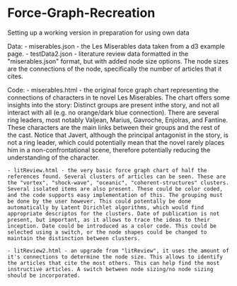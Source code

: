 # Force-Graph-Recreation
Setting up a working version in preparation for using own data


Data:
	- miserables.json - the Les Miserables data taken from a d3 example page.
	- testData2.json - literature review data formatted in the "miserables.json" format, but with added node size options. The node sizes are the connections of the node, specifically the number of articles that it cites.

Code:
	- miserables.html - the original force graph chart representing the connections of characters in te novel Les Miserables. The chart offers some insights into the story: Distinct groups are present inthe story, and not all interact with all (e.g. no orange/dark blue connection). There are several ring leaders, most notably Valjean, Marius, Gavroche, Enjolras, and Fantine. These characters are the main links between their groups and the rest of the cast. Notice that Javert, although the principal antagonist in the story, is not a ring leader, which could potentially mean that the novel rarely places him in a non-confrontational scene, therefore potentially reducing the understanding of the character.

	- litReview.html - the very basic force graph chart of half the references found. Several clusters of articles can be seen. These are the "vortex", "shock-wave", "oceanic", "coherent-structures" clusters. Several isolated items are also present. These could be color coded, and the code supports easy implementation of this. The grouping must be done by the user however. This could potentally be done automatically by Latent Dirichlet algorithms, which would find appropriate descriptos for the clusters. Date of publication is not present, but important, as it allows to trace the ideas to their inception. Date could be introduced as a color code. This could be selected using a switch, or the node shapes could be changed to maintain the distinction between clusters.

	- litReview2.html - an upgrade from "litReview", it uses the amount of it's connections to determine the node size. This allows to identify the articles that cite the most others. This can help find the most instructive articles. A switch between node sizing/no node sizing should be incorporated.
